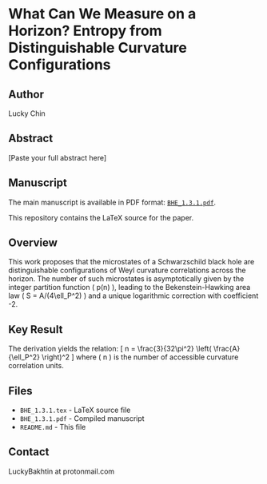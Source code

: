 # What Can We Measure on a Horizon? Entropy from Distinguishable Curvature Configurations

## Author
Lucky Chin

## Abstract
[Paste your full abstract here]

## Manuscript
The main manuscript is available in PDF format: [`BHE_1.3.1.pdf`](BHE_1.3.1.pdf).

This repository contains the LaTeX source for the paper.

## Overview
This work proposes that the microstates of a Schwarzschild black hole are distinguishable configurations of Weyl curvature correlations across the horizon. The number of such microstates is asymptotically given by the integer partition function \( p(n) \), leading to the Bekenstein-Hawking area law \( S = A/(4\ell_P^2) \) and a unique logarithmic correction with coefficient -2.

## Key Result
The derivation yields the relation:
\[
n = \frac{3}{32\pi^2} \left( \frac{A}{\ell_P^2} \right)^2
\]
where \( n \) is the number of accessible curvature correlation units.

## Files
- `BHE_1.3.1.tex` - LaTeX source file
- `BHE_1.3.1.pdf` - Compiled manuscript
- `README.md` - This file

## Contact
LuckyBakhtin at protonmail.com

